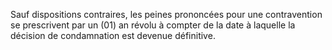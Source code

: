Sauf dispositions contraires, les peines prononcées pour une contravention se prescrivent par un (01) an révolu à compter de la date à laquelle la décision de condamnation est devenue définitive.